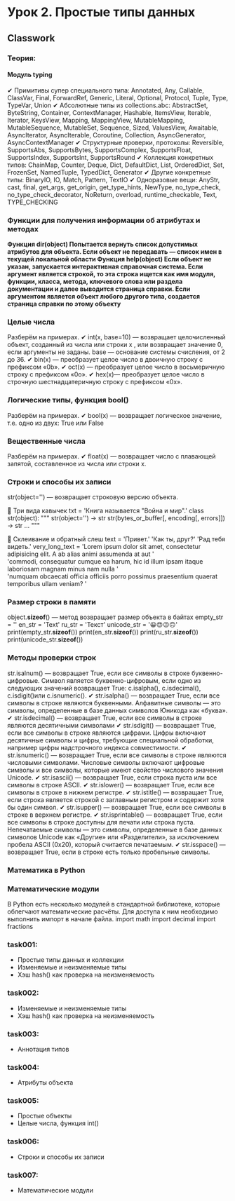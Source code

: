 # Урок 2. Простые типы данных

## Classwork

### Теория:

#### Модуль typing

✔ Примитивы супер специального типа: Annotated, Any, Callable, ClassVar, Final, ForwardRef, Generic,
Literal, Optional, Protocol, Tuple, Type, TypeVar, Union
✔ Абсолютные типы из collections.abc: AbstractSet, ByteString, Container, ContextManager, Hashable,
ItemsView, Iterable, Iterator, KeysView, Mapping, MappingView, MutableMapping, MutableSequence,
MutableSet, Sequence, Sized, ValuesView, Awaitable, AsyncIterator, AsyncIterable, Coroutine, Collection,
AsyncGenerator, AsyncContextManager
✔ Структурные проверки, протоколы: Reversible, SupportsAbs, SupportsBytes, SupportsComplex,
SupportsFloat, SupportsIndex, SupportsInt, SupportsRound
✔ Коллекция конкретных типов: ChainMap, Counter, Deque, Dict, DefaultDict, List, OrderedDict, Set,
FrozenSet, NamedTuple, TypedDict, Generator
✔ Другие конкретные типы: BinaryIO, IO, Match, Pattern, TextIO
✔ Одноразовые вещи: AnyStr, cast, final, get_args, get_origin, get_type_hints, NewType, no_type_check,
no_type_check_decorator, NoReturn, overload, runtime_checkable, Text, TYPE_CHECKING

### Функции для получения информации об атрибутах и методах

**Функция dir(object)
Попытается вернуть список допустимых атрибутов для объекта.
Если объект не передавать — список имен в текущей локальной области
Функция help(object)
Если объект не указан, запускается интерактивная справочная система.
Если аргумент является строкой, то эта строка ищется как имя модуля,
функции, класса, метода, ключевого слова или раздела документации
и далее выводится страница справки. Если аргументом является объект
любого другого типа, создается страница справки по этому объекту**

### Целые числа

Разберём на примерах.
✔ int(x, base=10) — возвращает целочисленный
объект, созданный из числа или строки x ,
или возвращает значение 0, если аргументы
не заданы. base — основание системы счисления,
от 2 до 36.
✔ bin(x) — преобразует целое число в двоичную
строку с префиксом «0b».
✔ oct(x) — преобразует целое число в
восьмеричную строку с префиксом «0o».
✔ hex(x)— преобразует целое число в строчную
шестнадцатеричную строку с префиксом «0x».

### Логические типы, функция bool()

Разберём на примерах.
✔ bool(x) — возвращает логическое значение,
т.е. одно из двух: True или False

### Вещественные числа

Разберём на примерах.
✔ float(x) — возвращает число с плавающей
запятой, составленное из числа или строки x.

### Строки и способы их записи

str(object='') — возвращает строковую версию объекта.

📌 Три вида кавычек
txt = 'Книга называется "Война и мир".'
class str(object):
"""
str(object='') -> str
str(bytes_or_buffer[, encoding[,
errors]]) -> str
...
"""

📌 Склеивание и обратный слеш
text = 'Привет.' 'Как ты, друг?' 'Рад тебя
видеть.'
very_long_text = 'Lorem ipsum dolor sit amet,
consectetur adipisicing elit. A ab alias animi
assumenda at aut ' \
'commodi, consequatur cumque
ea harum, hic id illum ipsam itaque laboriosam
magnam minus nam nulla ' \
'numquam obcaecati officia
officiis porro possimus praesentium quaerat
temporibus ullam veniam? '

### Размер строки в памяти

object.__sizeof__() — метод возвращает
размер объекта в байтах
empty_str = ''
en_str = 'Text'
ru_str = 'Текст'
unicode_str = '😀😍😉🙃'
print(empty_str.__sizeof__())
print(en_str.__sizeof__())
print(ru_str.__sizeof__())
print(unicode_str.__sizeof__())

### Методы проверки строк

str.isalnum() — возвращает True, если все символы в строке буквенно-цифровые. Символ является
буквенно-цифровым, если одно из следующих значений возвращает True: c.isalpha(), c.isdecimal(),
c.isdigit()или c.isnumeric().
✔ str.isalpha() — возвращает True, если все символы в строке являются буквенными. Алфавитные
символы — это символы, определенные в базе данных символов Юникода как «буква».
✔ str.isdecimal() — возвращает True, если все символы в строке являются десятичными символами
✔ str.isdigit() — возвращает True, если все символы в строке являются цифрами. Цифры включают
десятичные символы и цифры, требующие специальной обработки, например цифры надстрочного
индекса совместимости.
✔ str.isnumeric() — возвращает True, если все символы в строке являются числовыми символами.
Числовые символы включают цифровые символы и все символы, которые имеют свойство
числового значения Unicode.
✔ str.isascii() — возвращает True, если строка пуста или все символы в строке ASCII.
✔ str.islower() — возвращает True, если все символы в строке в нижнем регистре.
✔ str.istitle() — возвращает True, если строка является строкой с заглавным регистром
и содержит хотя бы один символ.
✔ str.isupper() — возвращает True, если все символы в строке в верхнем регистре.
✔ str.isprintable() — возвращает True, если все символы в строке доступны для печати или строка пуста.
Непечатаемые символы — это символы, определенные в базе данных символов Unicode как «Другие»
или «Разделители», за исключением пробела ASCII (0x20), который считается печатаемым.
✔ str.isspace() — возвращает True, если в строке есть только пробельные символы.

### Математика в Python

### Математические модули

В Python есть несколько модулей в стандартной
библиотеке, которые облегчают математические
расчёты. Для доступа к ним необходимо выполнить
импорт в начале файла.
import math
import decimal
import fractions

### task001:

* Простые типы данных и коллекции
* Изменяемые и неизменяемые типы
* Хэш hash() как проверка на неизменяемость

### task002:

* Изменяемые и неизменяемые типы
* Хэш hash() как проверка на неизменяемость

### task003:

* Аннотация типов

### task004:

* Атрибуты объекта

### task005:

* Простые объекты
* Целые числа, функция int()

### task006:

* Строки и способы их записи

### task007:
* Математические модули